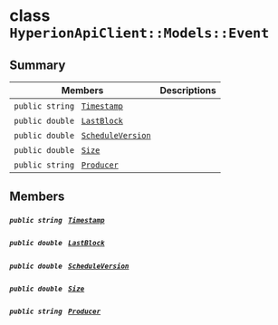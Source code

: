 # class `HyperionApiClient::Models::Event` 

## Summary

 Members                                | Descriptions                                
----------------------------------------|---------------------------------------------
`public string ` [`Timestamp`](#class_hyperion_api_client_1_1_models_1_1_event_1a2f6cff44f7d31294dab060179c01445d) | 
`public double ` [`LastBlock`](#class_hyperion_api_client_1_1_models_1_1_event_1ad5ce934fef0eb6cce68f2bffd8fa81cf) | 
`public double ` [`ScheduleVersion`](#class_hyperion_api_client_1_1_models_1_1_event_1ac3263732406765dd94b7a651dd991a96) | 
`public double ` [`Size`](#class_hyperion_api_client_1_1_models_1_1_event_1a5c5531274bcf52c2af806b72982187dd) | 
`public string ` [`Producer`](#class_hyperion_api_client_1_1_models_1_1_event_1abca91eafeeda7c056f4c0530096eed4a) | 

## Members

##### `public string ` [`Timestamp`](#class_hyperion_api_client_1_1_models_1_1_event_1a2f6cff44f7d31294dab060179c01445d) 

##### `public double ` [`LastBlock`](#class_hyperion_api_client_1_1_models_1_1_event_1ad5ce934fef0eb6cce68f2bffd8fa81cf) 

##### `public double ` [`ScheduleVersion`](#class_hyperion_api_client_1_1_models_1_1_event_1ac3263732406765dd94b7a651dd991a96) 

##### `public double ` [`Size`](#class_hyperion_api_client_1_1_models_1_1_event_1a5c5531274bcf52c2af806b72982187dd) 

##### `public string ` [`Producer`](#class_hyperion_api_client_1_1_models_1_1_event_1abca91eafeeda7c056f4c0530096eed4a) 

